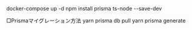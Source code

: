 docker-compose up -d
npm install prisma ts-node --save-dev

□Prismaマイグレーション方法
yarn prisma db pull
yarn prisma generate
